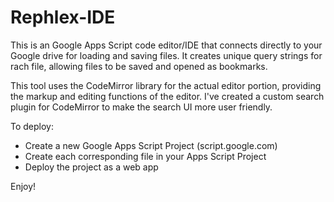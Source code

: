 # Rephlex-IDE
This is an Google Apps Script code editor/IDE that connects directly to your Google drive for loading and saving files. It creates
unique query strings for rach file, allowing files to be saved and opened as bookmarks.

This tool uses the CodeMirror library for the actual editor portion, providing the markup and editing functions of the editor. I've 
created a custom search plugin for CodeMirror to make the search UI more user friendly. 

To deploy:

- Create a new Google Apps Script Project (script.google.com)
- Create each corresponding file in your Apps Script Project
- Deploy the project as a web app

Enjoy!
